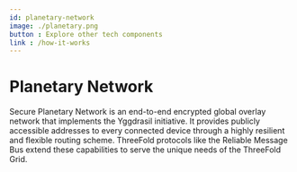 ```yaml
---
id: planetary-network
image: ./planetary.png
button : Explore other tech components
link : /how-it-works
---
```

# Planetary Network

Secure Planetary Network is an end-to-end encrypted global overlay network that implements the Yggdrasil initiative. It provides publicly accessible addresses to every connected device through a highly resilient and flexible routing scheme. ThreeFold protocols like the Reliable Message Bus extend these capabilities to serve the unique needs of the ThreeFold Grid.
